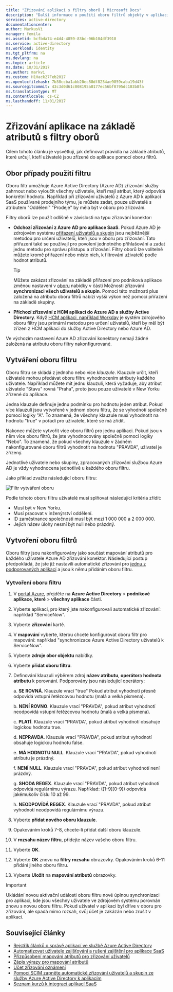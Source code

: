 ```yaml
---
title: "Zřizování aplikací s filtry oborů | Microsoft Docs"
description: "Další informace o použití oboru filtrů objekty v aplikacích, které podporují zřizování automatizované uživatelů z se zřídí, pokud objekt nemá splňují vaše podnikové požadavky."
services: active-directory
documentationcenter: 
author: MarkusVi
manager: femila
ms.assetid: bcfbda74-e4d4-4859-83bc-06b104df3918
ms.service: active-directory
ms.workload: identity
ms.tgt_pltfrm: na
ms.devlang: na
ms.topic: article
ms.date: 10/31/2017
ms.author: markvi
ms.custom: H1Hack27Feb2017
ms.openlocfilehash: 7b38ccba1abb20ec88df8234ae9859caba19d43f
ms.sourcegitcommit: 43c3d0d61c008195a0177ec56bf0795dc103b8fa
ms.translationtype: MT
ms.contentlocale: cs-CZ
ms.lasthandoff: 11/01/2017
---
```

# <a name="attribute-based-application-provisioning-with-scoping-filters"></a>Zřizování aplikace na základě atributů s filtry oborů
Cílem tohoto článku je vysvětlují, jak definovat pravidla na základě atributů, které určují, kteří uživatelé jsou zřízené do aplikace pomocí oboru filtrů.

## <a name="scoping-filter-use-cases"></a>Obor případy použití filtru

Oboru filtr umožňuje Azure Active Directory (Azure AD) zřizování služby zahrnout nebo vyloučit všechny uživatele, kteří mají atribut, který odpovídá konkrétní hodnotu. Například při zřizování uživatelů z Azure AD k aplikaci SaaS používané prodejního týmu, je můžete zadat, pouze uživatelé s atributem "Oddělení" "Prodeje" by měla být v oboru pro zřizování.

Filtry oborů lze použít odlišně v závislosti na typu zřizování konektor:

* **Odchozí zřizování z Azure AD pro aplikace SaaS**. Pokud Azure AD je zdrojovém systému [přiřazení uživatelů a skupin](active-directory-coreapps-assign-user-azure-portal.md) jsou nejběžnější metodou pro určení uživatelů, kteří jsou v oboru pro zřizování. Tato přiřazení také se používají pro povolení jednotného přihlašování a zadat jednu metodu pro správu přístupu a zřizování. Filtry oborů lze volitelně můžete kromě přiřazení nebo místo nich, k filtrování uživatelů podle hodnot atributů.

    >[!TIP]
    > Můžete zakázat zřizování na základě přiřazení pro podniková aplikace změnou nastavení v [oboru](active-directory-saas-app-provisioning.md#how-do-i-set-up-automatic-provisioning-to-an-application) nabídky v části Možnosti zřizování **synchronizaci všech uživatelů a skupin**. Pomocí této možnosti plus založená na atributu oboru filtrů nabízí vyšší výkon než pomocí přiřazení na základě skupiny.  

* **Příchozí zřizování z HCM aplikací do Azure AD a služby Active Directory**. Když [HCM aplikaci, například Workday](active-directory-saas-workday-tutorial.md) je systém zdrojového oboru filtry jsou primární metodou pro určení uživatelů, kteří by měl být zřízen z HCM aplikaci do služby Active Directory nebo Azure AD.

Ve výchozím nastavení Azure AD zřizování konektory nemají žádné založená na atributu oboru filtry nakonfigurované. 

## <a name="scoping-filter-construction"></a>Vytváření oboru filtru

Oboru filtru se skládá z jednoho nebo více *klauzule*. Klauzule určit, kteří uživatelé mohou předávat oboru filtru vyhodnocením atributy každého uživatele. Například můžete mít jednu klauzuli, která vyžaduje, aby atribut uživatele "Stavu" rovná "Praha", proto jsou pouze uživatelé v New Yorku zřízené do aplikace. 

Jedna klauzule definuje jednu podmínku pro hodnotu jeden atribut. Pokud více klauzulí jsou vytvořené v jednom oboru filtru, že se vyhodnotí společně pomocí logiky "A". To znamená, že všechny klauzule musí vyhodnotit na hodnotu "true" v pořadí pro uživatele, které se má zřídit.

Nakonec můžete vytvořit více oboru filtrů pro jednu aplikaci. Pokud jsou v něm více oboru filtrů, že jste vyhodnocovány společně pomocí logiky "Nebo". To znamená, že pokud všechny klauzule v žádném nakonfigurované oboru filtrů vyhodnotit na hodnotu "PRAVDA", uživatel je zřízený.

Jednotlivé uživatele nebo skupiny, zpracovaných zřizování službou Azure AD je vždy vyhodnocena jednotlivě u každého oboru filtru.

Jako příklad zvažte následující oboru filtru:

![Filtr vytváření oboru](./media/active-directory-saas-scoping-filters/scoping-filter.PNG) 

Podle tohoto oboru filtru uživatelé musí splňovat následující kritéria zřídit:

* Musí být v New Yorku.
* Musí pracovat v inženýrství oddělení.
* ID zaměstnance společnosti musí být mezi 1 000 000 a 2 000 000.
* Jejich název úlohy nesmí být null nebo prázdný.

## <a name="create-scoping-filters"></a>Vytvoření oboru filtrů
Oboru filtry jsou nakonfigurovány jako součást mapování atributů pro každého uživatele Azure AD zřizování konektor. Následující postup předpokládá, že jste již nastavili automatické zřizování pro [jednu z podporovaných aplikací](active-directory-saas-tutorial-list.md) a jsou k němu přidáním oboru filtru.

### <a name="create-a-scoping-filter"></a>Vytvoření oboru filtru
1. V [portál Azure](https://portal.azure.com), přejděte na **Azure Active Directory** > **podnikové aplikace, které** > **všechny aplikace** části.

2. Vyberte aplikaci, pro který jste nakonfigurovali automatické zřizování: například "ServiceNow".

3. Vyberte **zřizování** kartě.

4. V **mapování** vyberte, kterou chcete konfigurovat oboru filtr pro mapování: například "synchronizace Azure Active Directory uživatelů k ServiceNow".

5. Vyberte **zdroje obor objektu** nabídky.

6. Vyberte **přidat oboru filtru**.

7. Definování klauzuli výběrem zdroj **název atributu**, **operátor**a **hodnota atributu** k porovnání. Podporovány jsou následující operátory:

   a. **SE ROVNÁ**. Klauzule vrací "true" Pokud atribut vyhodnotí přesně odpovídá vstupní řetězcovou hodnotu (malá a velká písmena).

   b. **NENÍ ROVNO**. Klauzule vrací "PRAVDA", pokud atribut vyhodnotí neodpovídá vstupní řetězcovou hodnotu (malá a velká písmena).

   c. **PLATÍ**. Klauzule vrací "PRAVDA", pokud atribut vyhodnotí obsahuje logickou hodnotu true.

   d. **NEPRAVDA**. Klauzule vrací "PRAVDA", pokud atribut vyhodnotí obsahuje logickou hodnotu false.

   e. **MÁ HODNOTU NULL**. Klauzule vrací "PRAVDA", pokud vyhodnotí atributu je prázdný.

   f. **NENÍ NULL**. Klauzule vrací "PRAVDA", pokud atribut vyhodnotí není prázdný.

   g. **SHODA REGEX**. Klauzule vrací "PRAVDA", pokud atribut vyhodnotí odpovídá regulárnímu výrazu. Například: ([1-9][0-9]) odpovídá jakémukoliv číslu 10 až 99.

   h. **NEODPOVÍDÁ REGEX**. Klauzule vrací "PRAVDA", pokud atribut vyhodnotí neodpovídá regulárnímu výrazu.

8. Vyberte **přidat nového oboru klauzule**.

9. Opakováním kroků 7-8, chcete-li přidat další oboru klauzule.

10. V **rozsahu název filtru**, přidejte název vašeho oboru filtru.

11. Vyberte **OK**.

12. Vyberte **OK** znovu na **filtry rozsahu** obrazovky. Opakováním kroků 6-11 přidání jiného oboru filtru.

13. Vyberte **Uložit** na **mapování atributů** obrazovky. 

>[!IMPORTANT] 
> Ukládání novou aktivační události oboru filtru nové úplnou synchronizaci pro aplikaci, kde jsou všechny uživatele ve zdrojovém systému porovnán znovu s novou oboru filtru. Pokud uživatel v aplikaci byl dříve v oboru pro zřizování, ale spadá mimo rozsah, svůj účet je zakázán nebo zrušit v aplikaci.


## <a name="related-articles"></a>Související články
* [Rejstřík článků o správě aplikací ve službě Azure Active Directory](active-directory-apps-index.md)
* [Automatizovat uživatele zajišťování a rušení zajištění pro aplikace SaaS](active-directory-saas-app-provisioning.md)
* [Přizpůsobení mapování atributů pro zřizování uživatelů](active-directory-saas-customizing-attribute-mappings.md)
* [Zápis výrazy pro mapování atributů](active-directory-saas-writing-expressions-for-attribute-mappings.md)
* [Účet zřizování oznámení](active-directory-saas-account-provisioning-notifications.md)
* [Pomocí SCIM zapněte automatické zřizování uživatelů a skupin ze služby Azure Active Directory k aplikacím](active-directory-scim-provisioning.md)
* [Seznam kurzů k integraci aplikací SaaS](active-directory-saas-tutorial-list.md)

